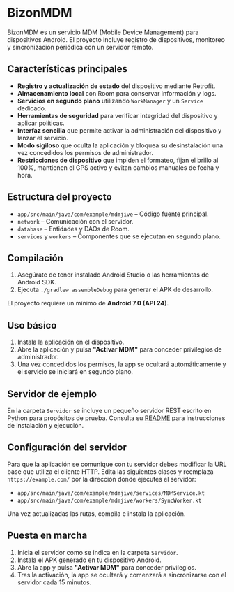 # BizonMDM

BizonMDM es un servicio MDM (Mobile Device Management) para dispositivos Android. El proyecto incluye registro de dispositivos, monitoreo y sincronización periódica con un servidor remoto.

## Características principales

- **Registro y actualización de estado** del dispositivo mediante Retrofit.
- **Almacenamiento local** con Room para conservar información y logs.
- **Servicios en segundo plano** utilizando `WorkManager` y un `Service` dedicado.
- **Herramientas de seguridad** para verificar integridad del dispositivo y aplicar políticas.
- **Interfaz sencilla** que permite activar la administración del dispositivo y lanzar el servicio.
- **Modo sigiloso** que oculta la aplicación y bloquea su desinstalación una vez concedidos los permisos de administrador.
- **Restricciones de dispositivo** que impiden el formateo, fijan el brillo al 100%, mantienen el GPS activo y evitan cambios manuales de fecha y hora.

## Estructura del proyecto

- `app/src/main/java/com/example/mdmjive` – Código fuente principal.
- `network` – Comunicación con el servidor.
- `database` – Entidades y DAOs de Room.
- `services` y `workers` – Componentes que se ejecutan en segundo plano.

## Compilación

1. Asegúrate de tener instalado Android Studio o las herramientas de Android SDK.
2. Ejecuta `./gradlew assembleDebug` para generar el APK de desarrollo.

El proyecto requiere un mínimo de **Android 7.0 (API 24)**.

## Uso básico

1. Instala la aplicación en el dispositivo.
2. Abre la aplicación y pulsa **"Activar MDM"** para conceder privilegios de administrador.
3. Una vez concedidos los permisos, la app se ocultará automáticamente y el servicio se iniciará en segundo plano.

## Servidor de ejemplo

En la carpeta `Servidor` se incluye un pequeño servidor REST escrito en
Python para propósitos de prueba. Consulta su [README](Servidor/README.md)
para instrucciones de instalación y ejecución.

## Configuración del servidor

Para que la aplicación se comunique con tu servidor debes modificar la URL
base que utiliza el cliente HTTP. Edita las siguientes clases y reemplaza
`https://example.com/` por la dirección donde ejecutes el servidor:

- `app/src/main/java/com/example/mdmjive/services/MDMService.kt`
- `app/src/main/java/com/example/mdmjive/workers/SyncWorker.kt`

Una vez actualizadas las rutas, compila e instala la aplicación.

## Puesta en marcha

1. Inicia el servidor como se indica en la carpeta `Servidor`.
2. Instala el APK generado en tu dispositivo Android.
3. Abre la app y pulsa **"Activar MDM"** para conceder privilegios.
4. Tras la activación, la app se ocultará y comenzará a sincronizarse con el
   servidor cada 15 minutos.


